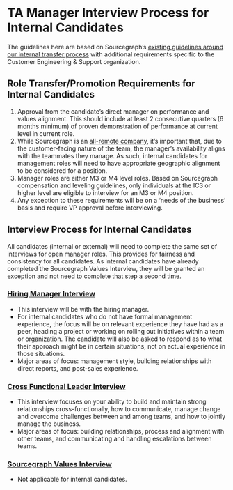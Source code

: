# TA Manager Interview Process for Internal Candidates

The guidelines here are based on Sourcegraph’s [existing guidelines around our internal transfer process](../../../../company-info-and-process/working-at-sourcegraph/switching-teams.md) with additional requirements specific to the Customer Engineering & Support organization.

## Role Transfer/Promotion Requirements for Internal Candidates

1. Approval from the candidate’s direct manager on performance and values alignment. This should include at least 2 consecutive quarters (6 months minimum) of proven demonstration of performance at current level in current role.
1. While Sourcegraph is an [all-remote company](../../../../company-info-and-process/remote/index.md#all-remote), it’s important that, due to the customer-facing nature of the team, the manager’s availability aligns with the teammates they manage. As such, internal candidates for management roles will need to have appropriate geographic alignment to be considered for a position.
1. Manager roles are either M3 or M4 level roles. Based on Sourcegraph compensation and leveling guidelines, only individuals at the IC3 or higher level are eligible to interview for an M3 or M4 position.
1. Any exception to these requirements will be on a ‘needs of the business’ basis and require VP approval before interviewing.

## Interview Process for Internal Candidates

All candidates (internal or external) will need to complete the same set of interviews for open manager roles. This provides for fairness and consistency for all candidates. As internal candidates have already completed the Sourcegraph Values Interview, they will be granted an exception and not need to complete that step a second time.

### [Hiring Manager Interview](../../../people-talent/talent/process/types_of_interviews.md#hiring-manager-screen)

- This interview will be with the hiring manager.
- For internal candidates who do not have formal management experience, the focus will be on relevant experience they have had as a peer, heading a project or working on rolling out initiatives within a team or organization. The candidate will also be asked to respond as to what their approach might be in certain situations, not on actual experience in those situations.
- Major areas of focus: management style, building relationships with direct reports, and post-sales experience.

### [Cross Functional Leader Interview](../../../people-talent/talent/process/types_of_interviews.md#cross-functional-collaboration-with-a-peer)

- This interview focuses on your ability to build and maintain strong relationships cross-functionally, how to communicate, manage change and overcome challenges between and among teams, and how to jointly manage the business.
- Major areas of focus: building relationships, process and alignment with other teams, and communicating and handling escalations between teams.

### [Sourcegraph Values Interview](../../../people-talent/talent/process/evaluating_values.md)

- Not applicable for internal candidates.
